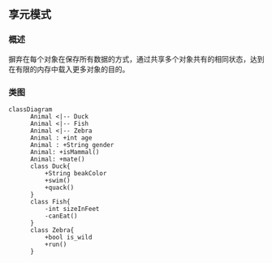## 享元模式

### 概述
摒弃在每个对象在保存所有数据的方式，通过共享多个对象共有的相同状态，达到在有限的内存中载入更多对象的目的。

### 类图
```mermaid
classDiagram
      Animal <|-- Duck
      Animal <|-- Fish
      Animal <|-- Zebra
      Animal : +int age
      Animal : +String gender
      Animal: +isMammal()
      Animal: +mate()
      class Duck{
          +String beakColor
          +swim()
          +quack()
      }
      class Fish{
          -int sizeInFeet
          -canEat()
      }
      class Zebra{
          +bool is_wild
          +run()
      }
```
